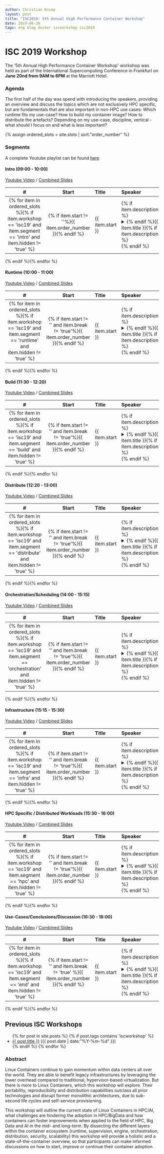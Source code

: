 ```yaml
---
author: Christian Kniep
layout: post
title: "ISC2019: 5th Annual High Performance Container Workshop"
date: 2019-06-20
tags: eng blog docker iscworkshop isc2019
---
```


# ISC 2019 Workshop

The '5th Annual High Performance Container Workshop' workshop was held as part of the International Supercomputing Conference in Frankfurt on **June 20nd from 9AM to 6PM** at the Marriott Hotel.


### Agenda
The first half of the day was spend with introducing the speakers, providing an overview and discuss
the topics which are not exclusively HPC specific, but are fundamentals that are also important in non-HPC use cases: Which runtime fits my use-case? How to build my container image? How to distribute the artefacts?
Depending on my use-case, discipline, vertical - what should I focus on and what is less important?

{% assign ordered_slots = site.slots | sort:"order_number" %}

### Segments

A complete Youtube playlist can be found [here](https://www.youtube.com/playlist?list=PLfE3_wJGw9KSWH3BlHBL-gWn9TIEsYKbv.)

#### Intro (09:00 - 10:00)

[Youtube Video](https://www.youtube.com/watch?v=ii2ck1eMTP8) / [Combined Slides](/data/hpcw19/0_Intro.pdf)

| # | Start |  Title                                   | Speaker             |    Company     | Links |
|:-:|:-----:|:-----------------------------------------|:--------------------|:-------------:|:-----:|
{% for item in ordered_slots %}{% if item.workshop == 'isc19' and item.segment == 'intro' and item.hidden != 'true' %}| {% if item.start != ''%}{{ item.order_number }}{% endif %} | {{ item.start }} | {% if item.description %}<details><summary>{% endif %}{{ item.title }}{% if item.description %}</summary><div class="slot-tiny">{{ item.description }}</div></details>{% endif %} | {{ item.speakers }}  | {{ item.affiliation }} | {% if item.yt %}[Video]({{item.yt}})/{% endif %}{% if item.slides %}[Slides](/data/hpcw19/{{item.slides}}){% endif %} |
{% endif %}{% endfor %}

#### Runtime (10:00 - 11:00)

[Youtube Video](https://www.youtube.com/watch?v=5mvMIT8WIbg) / [Combined Slides](/data/hpcw19/1_RUN.pdf)

| # | Start |  Title                                   | Speaker             |    Company     | Links |
|:-:|:-----:|:-----------------------------------------|:--------------------|:--------------:|:-----:|
{% for item in ordered_slots %}{% if item.workshop == 'isc19' and item.segment == 'runtime' and item.hidden != 'true' %}| {% if item.start != '' and item.break != 'true'%}{{ item.order_number }}{% endif %} | {{ item.start }} | {% if item.description %}<details><summary>{% endif %}{{ item.title }}{% if item.description %}</summary><div class="slot-tiny">{{ item.description }}</div></details>{% endif %} | {{ item.speakers }}  | {{ item.affiliation }} | {% if item.yt %}[Video]({{item.yt}}){% endif %}{% if item.slides and item.yt %}/{% endif %}{% if item.slides %}[Slides](/data/hpcw19/{{item.slides}}){% endif %} |
{% endif %}{% endfor %}

#### Build (11:30 - 12:20)

[Youtube Video](https://www.youtube.com/watch?v=k_K54gVdf6E) / [Combined Slides](/data/hpcw19/2_BUILD.pdf)

| # | Start |  Title                                   | Speaker             |    Company     | Links |
|:-:|:-----:|:-----------------------------------------|:--------------------|:--------------:|:-----:|
{% for item in ordered_slots %}{% if item.workshop == 'isc19' and item.segment == 'build' and item.hidden != 'true' %}| {% if item.start != '' and item.break != 'true'%}{{ item.order_number }}{% endif %} | {{ item.start }} | {% if item.description %}<details><summary>{% endif %}{{ item.title }}{% if item.description %}</summary><div class="slot-tiny">{{ item.description }}</div></details>{% endif %} | {{ item.speakers }}  | {{ item.affiliation }} | {% if item.yt %}[Video]({{item.yt}}){% endif %}{% if item.slides and item.yt %}/{% endif %}{% if item.slides %}[Slides](/data/hpcw19/{{item.slides}}){% endif %} |
{% endif %}{% endfor %}

#### Distribute (12:20 - 13:00)

[Youtube Video](https://www.youtube.com/watch?v=LijBvYrT_DE&t=0) / [Combined Slides](/data/hpcw19/3_DIST.pdf)

| # | Start |  Title                                   | Speaker             |    Company     | Links |
|:-:|:-----:|:-----------------------------------------|:--------------------|:--------------:|:-----:|
{% for item in ordered_slots %}{% if item.workshop == 'isc19' and item.segment == 'distribute' and item.hidden != 'true' %}| {% if item.start != '' and item.break != 'true'%}{{ item.order_number }}{% endif %} | {{ item.start }} | {% if item.description %}<details><summary>{% endif %}{{ item.title }}{% if item.description %}</summary><div class="slot-tiny">{{ item.description }}</div></details>{% endif %} | {{ item.speakers }}  | {{ item.affiliation }} | {% if item.yt %}[Video]({{item.yt}}){% endif %}{% if item.slides and item.yt %}/{% endif %}{% if item.slides %}[Slides](/data/hpcw19/{{item.slides}}){% endif %} |
{% endif %}{% endfor %}

#### Orchestration/Scheduling (14:00 - 15:15)

[Youtube Video](https://www.youtube.com/watch?v=qNZg1u1mfT0) / [Combined Slides](/data/hpcw19/4_SCHED.pdf)

| # | Start |  Title                                   | Speaker             |    Company     | Links |
|:-:|:-----:|:-----------------------------------------|:--------------------|:--------------:|:-----:|
{% for item in ordered_slots %}{% if item.workshop == 'isc19' and item.segment == 'orchestration' and item.hidden != 'true' %}| {% if item.start != '' and item.break != 'true'%}{{ item.order_number }}{% endif %} | {{ item.start }} | {% if item.description %}<details><summary>{% endif %}{{ item.title }}{% if item.description %}</summary><div class="slot-tiny">{{ item.description }}</div></details>{% endif %} | {{ item.speakers }}  | {{ item.affiliation }} | {% if item.yt %}[Video]({{item.yt}}){% endif %}{% if item.slides and item.yt %}/{% endif %}{% if item.slides %}[Slides](/data/hpcw19/{{item.slides}}){% endif %} |
{% endif %}{% endfor %}

#### Infrastructure (15:15 - 15:30)

[Youtube Video](https://www.youtube.com/watch?v=mtQ0gsKgR4A&t=7) / [Combined Slides](/data/hpcw19/5_INFRA.pdf)

| # | Start |  Title                                   | Speaker             |    Company     | Links |
|:-:|:-----:|:-----------------------------------------|:--------------------|:--------------:|:-----:|
{% for item in ordered_slots %}{% if item.workshop == 'isc19' and item.segment == 'infra' and item.hidden != 'true' %}| {% if item.start != '' and item.break != 'true'%}{{ item.order_number }}{% endif %} | {{ item.start }} | {% if item.description %}<details><summary>{% endif %}{{ item.title }}{% if item.description %}</summary><div class="slot-tiny">{{ item.description }}</div></details>{% endif %} | {{ item.speakers }}  | {{ item.affiliation }} | {% if item.yt %}[Video]({{item.yt}}){% endif %}{% if item.slides and item.yt %}/{% endif %}{% if item.slides %}[Slides](/data/hpcw19/{{item.slides}}){% endif %} |
{% endif %}{% endfor %}

#### HPC Specific / Distributed Workloads (15:30 - 16:00)

[Youtube Video](https://www.youtube.com/watch?v=mtQ0gsKgR4A&t=724) / [Combined Slides](/data/hpcw19/6_HPC.pdf)

| # | Start |  Title                                   | Speaker             |    Company     | Links |
|:-:|:-----:|:-----------------------------------------|:--------------------|:--------------:|:-----:|
{% for item in ordered_slots %}{% if item.workshop == 'isc19' and item.segment == 'hpc' and item.hidden != 'true' %}| {% if item.start != '' and item.break != 'true'%}{{ item.order_number }}{% endif %} | {{ item.start }} | {% if item.description %}<details><summary>{% endif %}{{ item.title }}{% if item.description %}</summary><div class="slot-tiny">{{ item.description }}</div></details>{% endif %} | {{ item.speakers }}  | {{ item.affiliation }} | {% if item.yt %}[Video]({{item.yt}}){% endif %}{% if item.slides and item.yt %}/{% endif %}{% if item.slides %}[Slides](/data/hpcw19/{{item.slides}}){% endif %} |
{% endif %}{% endfor %}

#### Use-Cases/Conclusions/Discussion (16:30 - 18:00)

[Youtube Video](https://www.youtube.com/watch?v=b8Exxc-DEEY) / [Combined Slides](/data/hpcw19/7_END.pdf)

| # | Start |  Title                                   | Speaker             |    Company     | Links |
|:-:|:-----:|:-----------------------------------------|:--------------------|:--------------:|:-----:|
{% for item in ordered_slots %}{% if item.workshop == 'isc19' and item.segment == 'end' and item.hidden != 'true' %}| {% if item.start != '' and item.break != 'true' %}{{ item.order_number }}{% endif %} | {{ item.start }} | {% if item.description %}<details><summary>{% endif %}{{ item.title }}{% if item.description %}</summary><div class="slot-tiny">{{ item.description }}</div></details>{% endif %} | {{ item.speakers }}  | {{ item.affiliation }} | {% if item.yt %}[Video]({{item.yt}}){% endif %}{% if item.slides and item.yt %}/{% endif %}{% if item.slides %}[Slides](/data/hpcw19/{{item.slides}}){% endif %} |
{% endif %}{% endfor %}

## Previous ISC Workshops

<ul class="posts">
{% for post in site.posts %}
  {% if post.tags contains 'iscworkshop' %}
      <div class="post_info">
        <li>
          <a href="{{ post.url }}">{{ post.title }}</a>
          <span>({{ post.date | date:"%Y-%m-%d" }})</span>
        </li>
      </div>
  {% endif %}
{% endfor %}
</ul>

### Abstract

Linux Containers continue to gain momentum within data centers all over the world.
They are able to benefit legacy infrastructures by leveraging the lower overhead compared
to traditional, hypervisor-based virtualization. But there is more to Linux Containers,
which this workshop will explore. Their portability, reproducibility and distribution
capabilities outclass all prior technologies and disrupt former monolithic architectures,
due to sub-second life cycles and self-service provisioning.

This workshop will outline the current state of Linux Containers in HPC/AI, what challenges
are hindering the adoption in HPC/BigData and how containers can foster
improvements when applied to the field of HPC, Big Data and AI in the mid- and long-term.
By dissecting the different layers within the container ecosystem (runtime, supervision, engine, orchestration, distribution, security, scalability) this workshop will provide a holistic and a state-of-the-container overview, so that participants can make informed discussions on how to start, improve or continue their container adoption.
